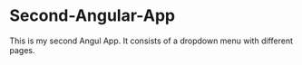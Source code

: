 # Second-Angular-App
This is my second Angul App. It consists of a dropdown menu with different pages. 
